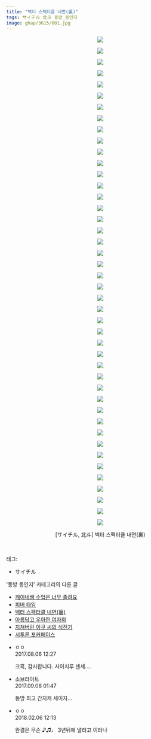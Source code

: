 ```yaml
---
title: "벡터 스펙터클 내면(裏)"
tags: サイチル 北斗 동방_동인지
image: ghap/3615/001.jpg
---
```

<div class="article">
<p style="text-align: center; clear: none; float: none;"><img src="{{ site.nasurl }}/ghap/3615/001.jpg"/></p>
<p style="text-align: center; clear: none; float: none;"><img src="{{ site.nasurl }}/ghap/3615/002.jpg"/></p>
<p style="text-align: center; clear: none; float: none;"><img src="{{ site.nasurl }}/ghap/3615/003.jpg"/></p>
<p style="text-align: center; clear: none; float: none;"><img src="{{ site.nasurl }}/ghap/3615/004.jpg"/></p>
<p style="text-align: center; clear: none; float: none;"><img src="{{ site.nasurl }}/ghap/3615/005.jpg"/></p>
<p style="text-align: center; clear: none; float: none;"><img src="{{ site.nasurl }}/ghap/3615/006.jpg"/></p>
<p style="text-align: center; clear: none; float: none;"><img src="{{ site.nasurl }}/ghap/3615/007.jpg"/></p>
<p style="text-align: center; clear: none; float: none;"><img src="{{ site.nasurl }}/ghap/3615/008.jpg"/></p>
<p style="text-align: center; clear: none; float: none;"><img src="{{ site.nasurl }}/ghap/3615/009.jpg"/></p>
<p style="text-align: center; clear: none; float: none;"><img src="{{ site.nasurl }}/ghap/3615/010.jpg"/></p>
<p style="text-align: center; clear: none; float: none;"><img src="{{ site.nasurl }}/ghap/3615/011.jpg"/></p>
<p style="text-align: center; clear: none; float: none;"><img src="{{ site.nasurl }}/ghap/3615/012.jpg"/></p>
<p style="text-align: center; clear: none; float: none;"><img src="{{ site.nasurl }}/ghap/3615/013.jpg"/></p>
<p style="text-align: center; clear: none; float: none;"><img src="{{ site.nasurl }}/ghap/3615/014.jpg"/></p>
<p style="text-align: center; clear: none; float: none;"><img src="{{ site.nasurl }}/ghap/3615/015.jpg"/></p>
<p style="text-align: center; clear: none; float: none;"><img src="{{ site.nasurl }}/ghap/3615/016.jpg"/></p>
<p style="text-align: center; clear: none; float: none;"><img src="{{ site.nasurl }}/ghap/3615/017.jpg"/></p>
<p style="text-align: center; clear: none; float: none;"><img src="{{ site.nasurl }}/ghap/3615/018.jpg"/></p>
<p style="text-align: center; clear: none; float: none;"><img src="{{ site.nasurl }}/ghap/3615/019.jpg"/></p>
<p style="text-align: center; clear: none; float: none;"><img src="{{ site.nasurl }}/ghap/3615/020.jpg"/></p>
<p style="text-align: center; clear: none; float: none;"><img src="{{ site.nasurl }}/ghap/3615/021.jpg"/></p>
<p style="text-align: center; clear: none; float: none;"><img src="{{ site.nasurl }}/ghap/3615/022.jpg"/></p>
<p style="text-align: center; clear: none; float: none;"><img src="{{ site.nasurl }}/ghap/3615/023.jpg"/></p>
<p style="text-align: center; clear: none; float: none;"><img src="{{ site.nasurl }}/ghap/3615/024.jpg"/></p>
<p style="text-align: center; clear: none; float: none;"><img src="{{ site.nasurl }}/ghap/3615/025.jpg"/></p>
<p style="text-align: center; clear: none; float: none;"><img src="{{ site.nasurl }}/ghap/3615/026.jpg"/></p>
<p style="text-align: center; clear: none; float: none;"><img src="{{ site.nasurl }}/ghap/3615/027.jpg"/></p>
<p style="text-align: center; clear: none; float: none;"><img src="{{ site.nasurl }}/ghap/3615/028.jpg"/></p>
<p style="text-align: center; clear: none; float: none;"><img src="{{ site.nasurl }}/ghap/3615/029.jpg"/></p>
<p style="text-align: center; clear: none; float: none;"><img src="{{ site.nasurl }}/ghap/3615/030.jpg"/></p>
<p style="text-align: center; clear: none; float: none;"><img src="{{ site.nasurl }}/ghap/3615/031.jpg"/></p>
<p style="text-align: center; clear: none; float: none;"><img src="{{ site.nasurl }}/ghap/3615/032.jpg"/></p>
<p style="text-align: center; clear: none; float: none;"><img src="{{ site.nasurl }}/ghap/3615/033.jpg"/></p>
<p style="text-align: center; clear: none; float: none;"><img src="{{ site.nasurl }}/ghap/3615/034.jpg"/></p>
<p style="text-align: center; clear: none; float: none;"><img src="{{ site.nasurl }}/ghap/3615/035.jpg"/></p>
<p style="text-align: center; clear: none; float: none;"><img src="{{ site.nasurl }}/ghap/3615/036.jpg"/></p>
<p style="text-align: center; clear: none; float: none;"><img src="{{ site.nasurl }}/ghap/3615/037.jpg"/></p>
<p style="text-align: center; clear: none; float: none;"><img src="{{ site.nasurl }}/ghap/3615/038.jpg"/></p>
<p style="text-align: center; clear: none; float: none;"><img src="{{ site.nasurl }}/ghap/3615/039.jpg"/></p>
<p style="text-align: center; clear: none; float: none;"><img src="{{ site.nasurl }}/ghap/3615/040.jpg"/></p>
<p style="text-align: center; clear: none; float: none;"><img src="{{ site.nasurl }}/ghap/3615/041.jpg"/></p>
<p style="text-align: center; clear: none; float: none;"><img src="{{ site.nasurl }}/ghap/3615/042.jpg"/></p>
<p style="text-align: center; clear: none; float: none;"><img src="{{ site.nasurl }}/ghap/3615/043.jpg"/></p>
<p style="text-align: center; clear: none; float: none;"><img src="{{ site.nasurl }}/ghap/3615/044.jpg"/></p>
<p style="text-align: center; clear: none; float: none;">[サイチル, 北斗] 벡터 스펙터클 내면(裏)</p>
<p><br/></p>
</div><div class="tagTrail">
<p>태그: </p>
<ul>
<li>サイチル</li>
</ul>
</div><div class="another">
<p>'동방 동인지' 카테고리의 다른 글</p>
<ul>
<li><a href="/2017-08-04-ghap_3618">케이네쌤 수업은 너무 졸려요</a></li>
<li><a href="/2017-08-04-ghap_3617">피버 타임</a></li>
<li><a href="/2017-08-04-ghap_3615">벡터 스펙터클 내면(裏)</a></li>
<li><a href="/2017-08-04-ghap_3614">아름답고 우아한 여자회</a></li>
<li><a href="/2017-08-03-ghap_3613">지쳐버린 이쿠 씨의 식전기</a></li>
<li><a href="/2017-08-03-ghap_3612">서투른 포커페이스</a></li>
</ul>
</div><div class="cb_module cb_fluid">
<div class="cb_wrt cb_profile">
<div class="comment">
<ul>
<li class="cb_thumb_off" id="comment15053069">
<div class="cb_comment_area">
<div class="cb_info_area">
<div class="cb_section">
<span class="cb_nick_name">ㅇㅇ</span>
</div>
<div class="cb_section">
<span class="cb_date">2017.08.06 12:27 </span>
</div>
</div>
<div class="cb_dsc_comment">
<p class="cb_dsc">
											크흑, 감사합니다. 사이치루 센세....
										</p>
</div>
</div></li>
<li class="cb_thumb_off" id="comment15078530">
<div class="cb_comment_area">
<div class="cb_info_area">
<div class="cb_section">
<span class="cb_nick_name">소브라이트</span>
</div>
<div class="cb_section">
<span class="cb_date">2017.09.08 01:47 </span>
</div>
</div>
<div class="cb_dsc_comment">
<p class="cb_dsc">
											동방 최고 간지캐 세이자...
										</p>
</div>
</div></li>
<li class="cb_thumb_off" id="comment15193559">
<div class="cb_comment_area">
<div class="cb_info_area">
<div class="cb_section">
<span class="cb_nick_name">ㅇㅇ</span>
</div>
<div class="cb_section">
<span class="cb_date">2018.02.06 12:13 </span>
</div>
</div>
<div class="cb_dsc_comment">
<p class="cb_dsc">
											완결은 무슨 ♪♫♩ 3년뒤에 낼라고 이러나
										</p>
</div>
</div></li>
</ul>
</div>
</div><!-- commentList close -->
</div>